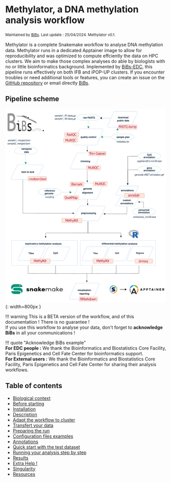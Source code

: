 # Methylator, a DNA methylation analysis workflow

<small>Maintained by [BiBs](mailto:bibsATparisepigenetics.com). Last update : 25/04/2024. Methylator v0.1. </small>  

Methylator is a complete Snakemake workﬂow to analyse DNA methylation data. Methylator runs in a dedicated Apptainer image to allow for reproducibility and was optimized to compute effciently the data on HPC clusters. We aim to make those complex analyses do able by biologists with no or little bioinformatics background. Implemented by [BiBs-EDC](https://parisepigenetics.github.io/bibs/), this pipeline runs effectively on both IFB and iPOP-UP clusters. If you encounter troubles or need additional tools or features, you can create an issue on the [GitHub repository](https://github.com/parisepigenetics/WGBSflow/issues) or email directly [BiBs](mailto:bibsATparisepigenetics.com).

## Pipeline scheme 
![Methylator Schema](img/methylator_sheme_2.png){: width=800px }

!!! warning
    This is a BETA version of the workflow, and of this documentation ! There is no guarantee !   
    If you use this workflow to analyse your data, don't forget to **acknowledge BiBs** in all your communications ! 

!!! quote "Acknowledge BiBs example"   
    **For EDC people :** We thank the Bioinformatics and Biostatistics Core Facility, Paris Epigenetics and Cell Fate Center for bioinformatics support.   
    **For External users :** We thank the Bioinformatics and Biostatistics Core Facility, Paris Epigenetics and Cell Fate Center for sharing their analysis workflows.

## Table of contents    
- [Biological context](biological_context.md)
- [Before starting](before_start.md)
- [Installation](installation.md)
- [Description](description.md)
- [Adapt the workflow to cluster](adapt_cluster.md)
- [Transfert your data](transfert_data.md)
- [Preparing the run](preparing_run.md) 
- [Configuration files examples](configuration_file_example.md)
- [Annotations](annotations.md)
- [Quick start with the test dataset](quick_start.md)
- [Running your analysis step by step](running.md)
- [Results](results.md)
- [Extra Help !](extra_help.md)
- [Singularity](singularity_image.md)
- [Resources](resources.md)












